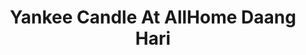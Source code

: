 ---
title: "Yankee Candle At AllHome Daang Hari"
url: /bacoor/yankee-candle-at-allhome-daang-hari/
shop: department store
---